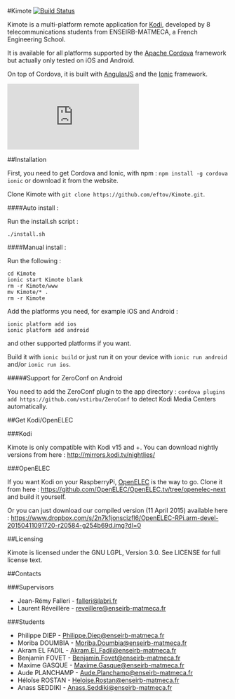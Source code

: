 #Kimote [![Build Status](https://travis-ci.org/eftov/Kimote.svg?branch=master)](https://travis-ci.org/eftov/Kimote)

Kimote is a multi-platform remote application for [Kodi][], developed by 8 telecommunications students from ENSEIRB-MATMECA, a French Engineering School.

It is available for all platforms supported by the [Apache Cordova][] framework but actually only tested on iOS and Android.

On top of Cordova, it is built with [AngularJS][] and the [Ionic][] framework.

[![Kimote logo](http://46.101.162.21/index.php/apps/files_sharing/ajax/publicpreview.php?x=3360&y=1782&a=true&file=kimote_logo.png&t=4Q15tQGV50KuSch&scalingup=0)](Kimote)

##Installation

First, you need to get Cordova and Ionic, with npm : `npm install -g cordova ionic` or download it from the website.

Clone Kimote with `git clone https://github.com/eftov/Kimote.git`.

####Auto install : 

Run the install.sh script :
	
	./install.sh
	
####Manual install :
	
Run the following :

	cd Kimote
	ionic start Kimote blank
	rm -r Kimote/www
	mv Kimote/* .
	rm -r Kimote

Add the platforms you need, for example iOS and Android :

	ionic platform add ios
	ionic platform add android
	
and other supported platforms if you want.

Build it with `ionic build` or just run it on your device  with `ionic run android` and/or `ionic run ios`.

#####Support for ZeroConf on Android

You need to add the ZeroConf plugin to the app directory : `cordova plugins add https://github.com/vstirbu/ZeroConf` to detect Kodi Media Centers automatically.

##Get Kodi/OpenELEC

###Kodi

Kimote is only compatible with Kodi v15 and +. You can download nightly versions from here : <http://mirrors.kodi.tv/nightlies/>

###OpenELEC

If you want Kodi on your RaspberryPi, [OpenELEC][] is the way to go. Clone it from here : <https://github.com/OpenELEC/OpenELEC.tv/tree/openelec-next> and build it yourself.

Or you can just download our compiled version (11 April 2015) available here : https://www.dropbox.com/s/2n7k1jonscizfl6/OpenELEC-RPi.arm-devel-20150411091720-r20584-g254b69d.img?dl=0

##Licensing

Kimote is licensed under the GNU LGPL, Version 3.0. See LICENSE for full license text.

##Contacts

###Supervisors

- Jean-Rémy Falleri - falleri@labri.fr
- Laurent Réveillère - reveillere@enseirb-matmeca.fr

###Students

- Philippe DIEP - Philippe.Diep@enseirb-matmeca.fr
- Moriba DOUMBIA - Moriba.Doumbia@enseirb-matmeca.fr
- Akram EL FADIL - Akram.El_Fadil@enseirb-matmeca.fr
- Benjamin FOVET - Benjamin.Fovet@enseirb-matmeca.fr
- Maxime GASQUE - Maxime.Gasque@enseirb-matmeca.fr
- Aude PLANCHAMP - Aude.Planchamp@enseirb-matmeca.fr
- Héloïse ROSTAN - Heloise.Rostan@enseirb-matmeca.fr
- Anass SEDDIKI - Anass.Seddiki@enseirb-matmeca.fr


[Kodi]: http://kodi.tv/
[Apache Cordova]: https://cordova.apache.org
[AngularJS]: https://angularjs.org/
[Ionic]: http://ionicframework.com/
[OpenELEC]: http://openelec.tv/
